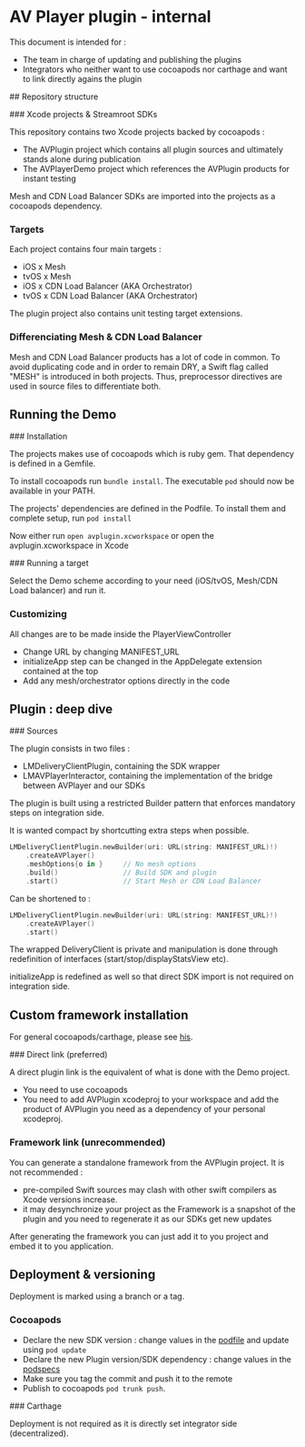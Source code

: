 # AV Player plugin - internal

This document is intended for :

- The team in charge of updating and publishing the plugins
- Integrators who neither want to use cocoapods nor carthage and want to link directly agains the plugin

## Repository structure

### Xcode projects & Streamroot SDKs

This repository contains two Xcode projects backed by cocoapods :

- The AVPlugin project which contains all plugin sources and ultimately stands alone during publication
- The AVPlayerDemo project which references the AVPlugin products for instant testing

Mesh and CDN Load Balancer SDKs are imported into the projects as a cocoapods dependency.

### Targets

Each project contains four main targets :

- iOS x Mesh
- tvOS x Mesh
- iOS x CDN Load Balancer (AKA Orchestrator)
- tvOS x CDN Load Balancer (AKA Orchestrator)

The plugin project also contains unit testing target extensions.

### Differenciating Mesh & CDN Load Balancer

Mesh and CDN Load Balancer products has a lot of code in common. 
To avoid duplicating code and in order to remain DRY, a Swift flag called "MESH" is introduced in both projects.
Thus, preprocessor directives are used in source files to differentiate both.

## Running the Demo

### Installation

The projects makes use of cocoapods which is ruby gem. That dependency is defined in a Gemfile.

To install cocoapods run `bundle install`. The executable `pod` should now be available in your PATH.

The projects' dependencies are defined in the Podfile. To install them and complete setup, run `pod install`

Now either run `open avplugin.xcworkspace` or open the avplugin.xcworkspace in Xcode

### Running a target

Select the Demo scheme according to your need (iOS/tvOS, Mesh/CDN Load balancer) and run it.

### Customizing

All changes are to be made inside the PlayerViewController

- Change URL by changing MANIFEST_URL
- initializeApp step can be changed in the AppDelegate extension contained at the top
- Add any mesh/orchestrator options directly in the code

## Plugin : deep dive

### Sources

The plugin consists in two files :

- LMDeliveryClientPlugin, containing the SDK wrapper
- LMAVPlayerInteractor, containing the implementation of the bridge between AVPlayer and our SDKs

The plugin is built using a restricted Builder pattern that enforces mandatory steps on integration side.

It is wanted compact by shortcutting extra steps when possible.
```swift
LMDeliveryClientPlugin.newBuilder(uri: URL(string: MANIFEST_URL)!)
    .createAVPlayer()
    .meshOptions{o in }     // No mesh options
    .build()                // Build SDK and plugin
    .start()                // Start Mesh or CDN Load Balancer
```

Can be shortened to :
```swift
LMDeliveryClientPlugin.newBuilder(uri: URL(string: MANIFEST_URL)!)
    .createAVPlayer()
    .start()
```

The wrapped DeliveryClient is private and manipulation is done through redefinition of interfaces (start/stop/displayStatsView etc).

initializeApp is redefined as well so that direct SDK import is not required on integration side.

## Custom framework installation

For general cocoapods/carthage, please see [his](../README.md).

### Direct link (preferred)

A direct plugin link is the equivalent of what is done with the Demo project.
- You need to use cocoapods
- You need to add AVPlugin xcodeproj to your workspace and add the product of AVPlugin you need as a dependency of your personal xcodeproj.

### Framework link (unrecommended)

You can generate a standalone framework from the AVPlugin project.
It is not recommended :
- pre-compiled Swift sources may clash with other swift compilers as Xcode versions increase.
- it may desynchronize your project as the Framework is a snapshot of the plugin and you need to regenerate it as our SDKs get new updates

After generating the framework you can just add it to you project and embed it to you application.

## Deployment & versioning

Deployment is marked using a branch or a tag.

### Cocoapods

- Declare the new SDK version : change values in the [podfile](Podfile) and update using `pod update`
- Declare the new Plugin version/SDK dependency : change values in the [podspecs](deployment)
- Make sure you tag the commit and push it to the remote
- Publish to cocoapods `pod trunk push`.

### Carthage

Deployment is not required as it is directly set integrator side (decentralized).